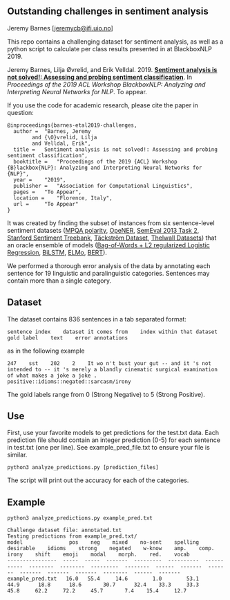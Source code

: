 ## Outstanding challenges in sentiment analysis

Jeremy Barnes [jeremycb@ifi.uio.no]

This repo contains a challenging dataset for sentiment analysis, as well as a python script to calculate per class results presented in at BlackboxNLP 2019.


Jeremy Barnes, Lilja Øvrelid, and Erik Velldal. 2019. [**Sentiment analysis is not solved!: Assessing and probing sentiment classification**](https://jbarnesspain.github.io/downloads/challenges.pdf). In *Proceedings of the 2019 ACL Workshop BlackboxNLP: Analyzing and Interpreting Neural Networks for NLP*. To appear.


If you use the code for academic research, please cite the paper in question:
```
@inproceedings{barnes-etal2019-challenges,
  author =  "Barnes, Jeremy
        and {\O}vrelid, Lilja
        and Velldal, Erik",
  title =   Sentiment analysis is not solved!: Assessing and probing sentiment classification",
  booktitle =   "Proceedings of the 2019 {ACL} Workshop {B}lackbox{NLP}: Analyzing and Interpreting Neural Networks for {NLP}",
  year =    "2019",
  publisher =   "Association for Computational Linguistics",
  pages =   "To Appear",
  location =    "Florence, Italy",
  url =     "To Appear"
}
```




It was created by finding the subset of instances from six sentence-level sentiment datasets ([MPQA polarity](http://aclweb.org/anthology/N15-1146), [OpeNER](http://journal.sepln.org/sepln/ojs/ojs/index.php/pln/article/view/4891), [SemEval 2013 Task 2](https://www.cs.york.ac.uk/semeval-2013/task2.html), [Stanford Sentiment Treebank](http://aclweb.org/anthology/D/D13/D13-1170.pdf), [Täckström Dataset](https://github.com/oscartackstrom/sentence-sentiment-data), [Thelwall Datasets](http://sentistrength.wlv.ac.uk/)) that an oracle ensemble of models ([Bag-of-Words + L2 regularized Logistic Regression](https://aclanthology.info/papers/W17-5202/w17-5202), [BiLSTM](https://aclanthology.info/papers/W17-5202/w17-5202), [ELMo](https://aclanthology.coli.uni-saarland.de/papers/N18-1202/n18-1202), [BERT](https://arxiv.org/abs/1810.04805)).

We performed a thorough error analysis of the data by annotating each sentence for 19 linguistic and paralinguistic categories. Sentences may contain more than a single category.

## Dataset

The dataset contains 836 sentences in a tab separated format:

```
sentence index    dataset it comes from    index within that dataset    gold label    text    error annotations
```

as in the following example

```
247    sst    202    2    It wo n't bust your gut -- and it 's not intended to -- it 's merely a blandly cinematic surgical examination of what makes a joke a joke .    positive::idioms::negated::sarcasm/irony
```

The gold labels range from 0 (Strong Negative) to 5 (Strong Positive).


## Use

First, use your favorite models to get predictions for the test.txt data. Each prediction file should contain an integer prediction (0-5) for each sentence in test.txt (one per line). See example_pred_file.txt to ensure your file is similar.



```
python3 analyze_predictions.py [prediction_files]
```

The script will print out the accuracy for each of the categories.

## Example

```
python3 analyze_predictions.py example_pred.txt

Challenge dataset file: annotated.txt
Testing predictions from example_pred.txt/
model               pos    neg    mixed    no-sent    spelling    desirable    idioms    strong    negated    w-know    amp.    comp.    irony    shift    emoji    modal    morph.    red.    vocab
----------------  -----  -----  -------  ---------  ----------  -----------  --------  --------  ---------  --------  ------  -------  -------  -------  -------  -------  --------  ------  -------
example_pred.txt   16.0   55.4     14.6        1.0        53.1         44.9      18.8      18.6       30.7      32.4    33.3     33.3     45.8     62.2     72.2     45.7       7.4    15.4     12.7

```


